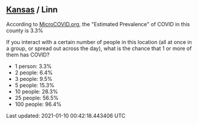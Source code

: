 
## [Kansas](/united-states/kansas) / Linn

According to [MicroCOVID.org](http://microcovid.org),
the "Estimated Prevalence" of COVID in this county is 3.3%

If you interact with a certain number of people in this location
(all at once in a group, or spread out across the day), what is the chance that
1 or more of them has COVID?

- 1 person: 3.3%
- 2 people: 6.4%
- 3 people: 9.5%
- 5 people: 15.3%
- 10 people: 28.3%
- 25 people: 56.5%
- 100 people: 96.4%

Last updated: 2021-01-10 00:42:18.443406 UTC
